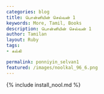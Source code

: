 ```yaml
---  
categories: blog  
title: பொன்னியின் செல்வன் 1
keywords: More, Tamil, Books  
description: பொன்னியின் செல்வன் 1
author: Tamilan  
layout: Ruby  
tags:     
- கல்கி

permalink: ponniyin_selvan1  
featured: /images/noolkal_96_6.png  
---  
```

{% include install_nool.md %} 

